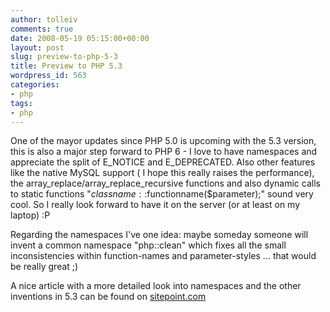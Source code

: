 ```yaml
---
author: tolleiv
comments: true
date: 2008-05-19 05:15:00+00:00
layout: post
slug: preview-to-php-5-3
title: Preview to PHP 5.3
wordpress_id: 563
categories:
- php
tags:
- php
---
```


One of the mayor updates since PHP 5.0 is upcoming with the 5.3 version, this is also a major step forward to PHP 6 - I love to have namespaces and appreciate the split of E_NOTICE and E_DEPRECATED. Also other features like the native MySQL support ( I hope this really raises the performance), the array_replace/array_replace_recursive functions and also dynamic calls to static functions "$classname::$functionname($parameter);" sound very cool. So I really look forward to have it on the server (or at least on my laptop) :P

Regarding the namespaces I've one idea: maybe someday someone will invent a common namespace "php::clean" which fixes all the small inconsistencies within function-names and parameter-styles ... that would be really great ;)

A nice article with a more detailed look into namespaces and the other inventions in 5.3 can be found on [sitepoint.com](http://www.sitepoint.com/article/whats-new-php-5-3)
